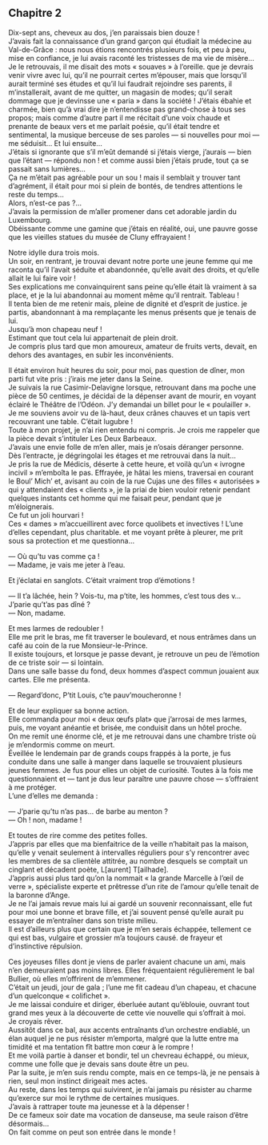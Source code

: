 ## Chapitre 2

Dix-sept ans, cheveux au dos, j’en paraissais bien douze !  
J’avais fait la connaissance d’un grand garçon qui étudiait la médecine au Val-de-Grâce : nous nous étions rencontrés plusieurs fois, et peu à peu, mise en confiance, je lui avais raconté les tristesses de ma vie de misère…  
Je le retrouvais, il me disait des mots « souaves » à l’oreille. que je devrais venir vivre avec lui, qu’il ne pourrait certes m’épouser, mais que lorsqu’il aurait terminé ses études et qu’il lui faudrait rejoindre ses parents, il m’installerait, avant de me quitter, un magasin de modes; qu’il serait dommage que je devinsse une « paria » dans la société ! J’étais ébahie et charmée, bien qu’à vrai dire je n’entendisse pas grand-chose à tous ses propos; mais comme d’autre part il me récitait d’une voix chaude et prenante de beaux vers et me parlait poésie, qu’il était tendre et sentimental, la musique berceuse de ses paroles — si nouvelles pour moi — me séduisit… Et lui ensuite…  
J’étais si ignorante que s’il m’eût demandé si j’étais vierge, j’aurais — bien que l’étant — répondu non ! et comme aussi bien j’étais prude, tout ça se passait sans lumières…  
Ça ne m’était pas agréable pour un sou ! mais il semblait y trouver tant d’agrément, il était pour moi si plein de bontés, de tendres attentions le reste du temps…  
Alors, n’est-ce pas ?…  
J’avais la permission de m’aller promener dans cet adorable jardin du Luxembourg.  
Obéissante comme une gamine que j’étais en réalité, oui, une pauvre gosse que les vieilles statues du musée de Cluny effrayaient !

Notre idylle dura trois mois.  
Un soir, en rentrant, je trouvai devant notre porte une jeune femme qui me raconta qu’il l’avait séduite et abandonnée, qu’elle avait des droits, et qu’elle allait le lui faire voir !  
Ses explications me convainquirent sans peine qu’elle était là vraiment à sa place, et je la lui abandonnai au moment même qu’il rentrait. Tableau !  
Il tenta bien de me retenir mais, pleine de dignité et d’esprit de justice. je partis, abandonnant à ma remplaçante les menus présents que je tenais de lui.  
Jusqu’à mon chapeau neuf !  
Estimant que tout cela lui appartenait de plein droit.  
Je compris plus tard que mon amoureux, amateur de fruits verts, devait, en dehors des avantages, en subir les inconvénients.  

Il était environ huit heures du soir, pour moi, pas question de dîner, mon parti fut vite pris : j’irais me jeter dans la Seine.  
Je suivais la rue Casimir-Delavigne lorsque, retrouvant dans ma poche une pièce de 50 centimes, je décidai de la dépenser avant de mourir, en voyant éclairé le Théâtre de l’Odéon. J’y demandai un billet pour le « poulailler ».  
Je me souviens avoir vu de là-haut, deux crânes chauves et un tapis vert recouvrant une table. C’était lugubre !  
Toute à mon projet, je n’ai rien entendu ni compris. Je crois me rappeler que la pièce devait s’intituler Les Deux Barbeaux.  
J’avais une envie folle de m’en aller, mais je n’osais déranger personne.  
Dès l’entracte, je dégringolai les étages et me retrouvai dans la nuit…  
Je pris la rue de Médicis, déserte à cette heure, et voilà qu’un « ivrogne incivil » m’emboîta le pas. Effrayée, je hâtai les miens, traversai en courant le Boul’ Mich’ et, avisant au coin de la rue Cujas une des filles « autorisées » qui y attendaient des « clients », je la priai de bien vouloir retenir pendant quelques instants cet homme qui me faisait peur, pendant que je m’éloignerais.  
Ce fut un joli hourvari !  
Ces « dames » m’accueillirent avec force quolibets et invectives ! L’une d’elles cependant, plus charitable. et me voyant prête à pleurer, me prit sous sa protection et me questionna…

— Où qu’tu vas comme ça !  
— Madame, je vais me jeter à l’eau.

Et j’éclatai en sanglots. C’était vraiment trop d’émotions !

— Il t’a lâchée, hein ? Vois-tu, ma p’tite, les hommes, c’est tous des v… J’parie qu’t’as pas dîné ?  
— Non, madame.

Et mes larmes de redoubler !  
Elle me prit le bras, me fit traverser le boulevard, et nous entrâmes dans un café au coin de la rue Monsieur-le-Prince.  
Il existe toujours, et lorsque je passe devant, je retrouve un peu de l’émotion de ce triste soir — si lointain.  
Dans une salle basse du fond, deux hommes d’aspect commun jouaient aux cartes. Elle me présenta.  

— Regard’donc, P’tit Louis, c’te pauv’moucheronne  !

Et de leur expliquer sa bonne action.  
Elle commanda pour moi « deux œufs plat» que j’arrosai de mes larmes, puis, me voyant anéantie et brisée, me conduisit dans un hôtel proche.  
On me remit une énorme clé, et je me retrouvai dans une chambre triste où je m’endormis comme on meurt.  
Éveillée le lendemain par de grands coups frappés à la porte, je fus conduite dans une salle à manger dans laquelle se trouvaient plusieurs jeunes femmes. Je fus pour elles un objet de curiosité. Toutes à la fois me questionnaient et — tant je dus leur paraître une pauvre chose — s’offraient à me protéger.  
L’une d’elles me demanda :

— J’parie qu’tu n’as pas… de barbe au menton ?  
— Oh ! non, madame !

Et toutes de rire comme des petites folles.  
J’appris par elles que ma bienfaitrice de la veille n’habitait pas la maison, qu’elle y venait seulement à intervalles réguliers pour s’y rencontrer avec les membres de sa clientèle attitrée, au nombre desquels se comptait un cinglant et décadent poète, L[aurent] T[ailhade].  
J’appris aussi plus tard qu’on la nommait « la grande Marcelle à l’œil de verre », spécialiste experte et prêtresse d’un rite de l’amour qu’elle tenait de la baronne d’Ange.  
Je ne l’ai jamais revue mais lui ai gardé un souvenir reconnaissant, elle fut pour moi une bonne et brave fille, et j’ai souvent pensé qu’elle aurait pu essayer de m’entraîner dans son triste milieu.  
Il est d’ailleurs plus que certain que je m’en serais échappée, tellement ce qui est bas, vulgaire et grossier m’a toujours causé. de frayeur et d’instinctive répulsion.

Ces joyeuses filles dont je viens de parler avaient chacune un ami, mais n’en demeuraient pas moins libres. Elles fréquentaient régulièrement le bal Bullier, où elles m’offrirent de m’emmener.  
C’était un jeudi, jour de gala ; l’une me fit cadeau d’un chapeau, et chacune d’un quelconque « colifichet ».  
Je me laissai conduire et diriger, éberluée autant qu’éblouie, ouvrant tout grand mes yeux à la découverte de cette vie nouvelle qui s’offrait à moi.  
Je croyais rêver.  
Aussitôt dans ce bal, aux accents entraînants d’un orchestre endiablé, un élan auquel je ne pus résister m’emporta, malgré que la lutte entre ma timidité et ma tentation fît battre mon cœur à le rompre !  
Et me voilà partie à danser et bondir, tel un chevreau échappé, ou mieux, comme une folle que je devais sans doute être un peu.  
Par la suite, je m’en suis rendu compte, mais en ce temps-là, je ne pensais à rien, seul mon instinct dirigeait mes actes.  
Au reste, dans les temps qui suivirent, je n’ai jamais pu résister au charme qu’exerce sur moi le rythme de certaines musiques.  
J’avais à rattraper toute ma jeunesse et à la dépenser !  
De ce fameux soir date ma vocation de danseuse, ma seule raison d’être désormais…  
On fait comme on peut son entrée dans le monde !
